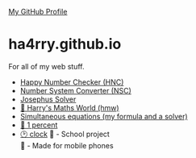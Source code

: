 [My GitHub Profile](https://github.com/ha4rry)

# ha4rry.github.io

For all of my web stuff.

* [Happy Number Checker (HNC)](https://ha4rry.github.io/hnc)
* [Number System Converter (NSC)](https://ha4rry.github.io/nsc)
* [Josephus Solver](https://ha4rry.github.io/josephusSolver)
* [🏫 Harry's Maths World (hmw)](https://ha4rry.github.io/hmw)
* [Simultaneous equations (my formula and a solver)](https://ha4rry.github.io/simultaneous-equations)
* [📱 1 percent](https://ha4rry.github.io/onepercent/)
* [🕑 clock](https://ha4rry.github.io/clock/)
🏫 - School project  
📱 - Made for mobile phones
